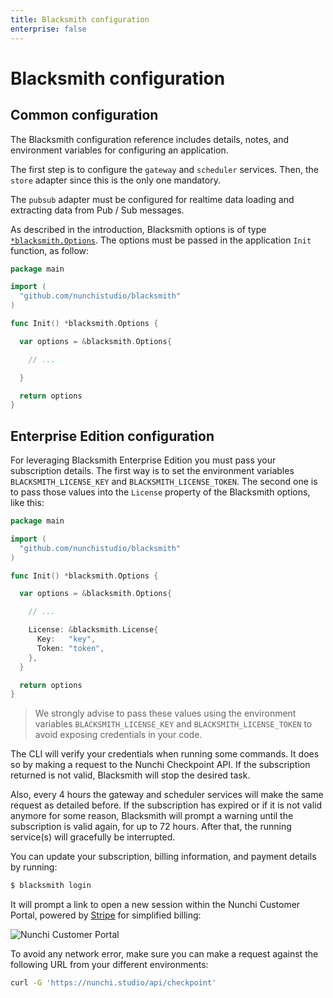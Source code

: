 ```yaml
---
title: Blacksmith configuration
enterprise: false
---
```


# Blacksmith configuration

## Common configuration

The Blacksmith configuration reference includes details, notes, and environment
variables for configuring an application.

The first step is to configure the `gateway` and `scheduler` services. Then, the
`store` adapter since this is the only one mandatory.

The `pubsub` adapter must be configured for realtime data loading and extracting
data from Pub / Sub messages.

As described in the introduction, Blacksmith options is of type
[`*blacksmith.Options`](https://pkg.go.dev/github.com/nunchistudio/blacksmith?tab=doc#Options).
The options must be passed in the application `Init` function, as follow:
```go
package main

import (
  "github.com/nunchistudio/blacksmith"
)

func Init() *blacksmith.Options {

  var options = &blacksmith.Options{

    // ...

  }

  return options
}
```

## Enterprise Edition configuration

For leveraging Blacksmith Enterprise Edition you must pass your subscription
details. The first way is to set the environment variables `BLACKSMITH_LICENSE_KEY`
and `BLACKSMITH_LICENSE_TOKEN`. The second one is to pass those values into the
`License` property of the Blacksmith options, like this:

```go
package main

import (
  "github.com/nunchistudio/blacksmith"
)

func Init() *blacksmith.Options {

  var options = &blacksmith.Options{

    // ...

    License: &blacksmith.License{
      Key:   "key",
      Token: "token",
    },
  }

  return options
}
```

> We strongly advise to pass these values using the environment variables
  `BLACKSMITH_LICENSE_KEY` and `BLACKSMITH_LICENSE_TOKEN` to avoid exposing
  credentials in your code.

The CLI will verify your credentials when running some commands. It does so by
making a request to the Nunchi Checkpoint API. If the subscription returned is
not valid, Blacksmith will stop the desired task.

Also, every 4 hours the gateway and scheduler services will make the same request
as detailed before. If the subscription has expired or if it is not valid anymore
for some reason, Blacksmith will prompt a warning until the subscription is valid
again, for up to 72 hours. After that, the running service(s) will gracefully be
interrupted.

You can update your subscription, billing information, and payment details by
running:
```bash
$ blacksmith login
```

It will prompt a link to open a new session within the Nunchi Customer Portal,
powered by [Stripe](https://stripe.com/) for simplified billing:

![Nunchi Customer Portal](/images/blacksmith/portal.png)

To avoid any network error, make sure you can make a request against the following
URL from your different environments:
```bash
curl -G 'https://nunchi.studio/api/checkpoint'
```
